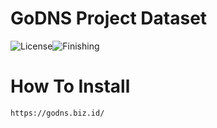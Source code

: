 # GoDNS Project Dataset
![License](https://img.shields.io/badge/GoDNS-blue.svg)![Finishing](https://img.shields.io/badge/July-262020-blue.svg)

# How To Install
    https://godns.biz.id/
 
